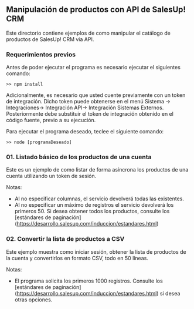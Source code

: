 ## Manipulación de productos con API de SalesUp! CRM

Este directorio contiene ejemplos de como manipular el catálogo de productos de SalesUp! CRM via API.

### Requerimientos previos

Antes de poder ejecutar el programa es necesario ejecutar el siguientes comando:

```
>> npm install
```

Adicionalmente, es necesario que usted cuente previamente con un token de integración. Dicho token puede obtenerse en el menú Sistema -> Integraciones-> Integración API-> Integración Sistemas Externos. Posteriormente debe substituir el token de integración obtenido en el código fuente, previo a su ejecución.

Para ejecutar el programa deseado, teclee el siguiente comando:

```
>> node [programaDeseado]
```

### 01. Listado básico de los productos de una cuenta


  Este es un ejemplo de como listar de forma asíncrona los productos de una cuenta utilizando un token de sesión. 

  Notas: 
  - Al no especificar columnas, el servicio devolverá todas las existentes.
  - Al no especificar un máximo de registros el servicio devolverá los primeros 50. Si desea obtener todos los productos, consulte los [estándares de paginación] (https://desarrollo.salesup.com/induccion/estandares.html)


### 02. Convertir la lista de productos a CSV

Este ejemplo muestra como iniciar sesión, obtener la lista de productos de la cuenta y convertirlos en formato CSV, todo en 50 líneas.

Notas:

- El programa solicita los primeros 1000 registros. Consulte los [estándares de paginación] (https://desarrollo.salesup.com/induccion/estandares.html) si desea otras opciones.




  
